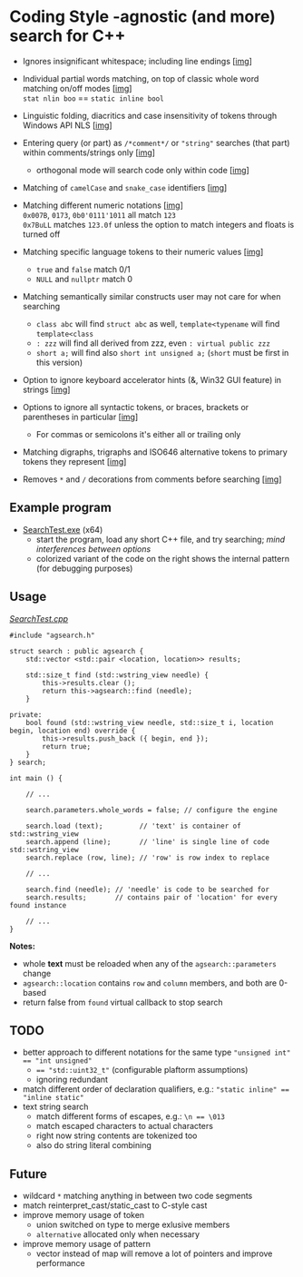 # Coding Style -agnostic (and more) search for C++

* Ignores insignificant whitespace; including line endings [[img](https://github.com/tringi/code-style-agnostic-search/blob/main/test/img/search-whitespace-and-partial.png)]
* Individual partial words matching, on top of classic whole word matching on/off modes [[img](https://github.com/tringi/code-style-agnostic-search/blob/main/test/img/search-whitespace-and-partial.png)]  
  `stat nlin boo` == `static inline bool`
* Linguistic folding, diacritics and case insensitivity of tokens through Windows API NLS [[img](https://github.com/tringi/code-style-agnostic-search/blob/main/test/img/search-nls.png)]
* Entering query (or part) as `/*comment*/` or `"string"` searches (that part) within comments/strings only [[img](https://github.com/tringi/code-style-agnostic-search/blob/main/test/img/search-for-comment.png)]
   * orthogonal mode will search code only within code [[img](https://github.com/tringi/code-style-agnostic-search/blob/main/test/img/search-not-comment.png)]
* Matching of `camelCase` and `snake_case` identifiers [[img](https://github.com/tringi/code-style-agnostic-search/blob/main/test/img/search-camel-snake.png)]
* Matching different numeric notations [[img](https://github.com/tringi/code-style-agnostic-search/blob/main/test/img/search-numbers.png)]  
  `0x007B`, `0173`, `0b0'0111'1011` all match `123`  
  `0x7BuLL` matches `123.0f` unless the option to match integers and floats is turned off
* Matching specific language tokens to their numeric values [[img](https://github.com/tringi/code-style-agnostic-search/blob/main/test/img/search-zeros.png)]
   * `true` and `false` match 0/1
   * `NULL` and `nullptr` match 0
* Matching semantically similar constructs user may not care for when searching
   * `class abc` will find `struct abc` as well, `template<typename` will find `template<class`
   * `: zzz` will find all derived from zzz, even `: virtual public zzz`
   * `short a;` will find also `short int unsigned a;` (`short` must be first in this version)

* Option to ignore keyboard accelerator hints (&, Win32 GUI feature) in strings [[img](https://github.com/tringi/code-style-agnostic-search/blob/main/test/img/search-rsrc-accels.png)]
* Options to ignore all syntactic tokens, or braces, brackets or parentheses in particular [[img](https://github.com/tringi/code-style-agnostic-search/blob/main/test/img/search-no-syntactic-tokens.png)]
   * For commas or semicolons it's either all or trailing only
* Matching digraphs, trigraphs and ISO646 alternative tokens to primary tokens they represent [[img](https://github.com/tringi/code-style-agnostic-search/blob/main/test/img/search-iso646.png)]
* Removes `*` and `/` decorations from comments before searching [[img](https://github.com/tringi/code-style-agnostic-search/blob/main/test/img/search-multiline-comments.png)]

## Example program

* [SearchTest.exe](https://github.com/tringi/code-style-agnostic-search/blob/main/test/SearchTest.exe?raw=true) (x64)  
   * start the program, load any short C++ file, and try searching; *mind interferences between options*
   * colorized variant of the code on the right shows the internal pattern (for debugging purposes)

## Usage
*[SearchTest.cpp](https://github.com/tringi/code-style-agnostic-search/blob/main/test/SearchTest.cpp)*

    #include "agsearch.h"
    
    struct search : public agsearch {
        std::vector <std::pair <location, location>> results;
    
        std::size_t find (std::wstring_view needle) {
            this->results.clear ();
            return this->agsearch::find (needle);
        }
    
    private:
        bool found (std::wstring_view needle, std::size_t i, location begin, location end) override {
            this->results.push_back ({ begin, end });
            return true;
        }
    } search;
    
    int main () {
    
        // ...
    
        search.parameters.whole_words = false; // configure the engine
    
        search.load (text);         // 'text' is container of std::wstring_view
        search.append (line);       // 'line' is single line of code std::wstring_view
        search.replace (row, line); // 'row' is row index to replace
    
        // ...
    
        search.find (needle); // 'needle' is code to be searched for
        search.results;       // contains pair of 'location' for every found instance
    
        // ...
    }

**Notes:**

* whole **text** must be reloaded when any of the `agsearch::parameters` change
* `agsearch::location` contains `row` and `column` members, and both are 0-based
* return false from `found` virtual callback to stop search

## TODO

* better approach to different notations for the same type `"unsigned int" == "int unsigned"`
   * `== "std::uint32_t"` (configurable plaftorm assumptions)
   * ignoring redundant
* match different order of declaration qualifiers, e.g.: `"static inline" == "inline static"`
* text string search
   * match different forms of escapes, e.g.: `\n == \013`
   * match escaped characters to actual characters
   * right now string contents are tokenized too
   * also do string literal combining

## Future

* wildcard `*` matching anything in between two code segments
* match reinterpret_cast/static_cast to C-style cast
* improve memory usage of token
   * union switched on type to merge exlusive members
   * `alternative` allocated only when necessary
* improve memory usage of pattern
   * vector instead of map will remove a lot of pointers and improve performance
